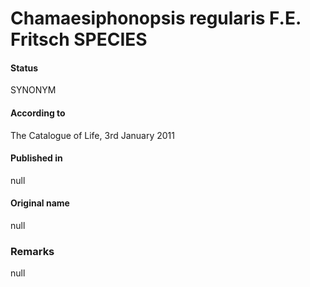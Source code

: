 # Chamaesiphonopsis regularis F.E. Fritsch SPECIES

#### Status
SYNONYM

#### According to
The Catalogue of Life, 3rd January 2011

#### Published in
null

#### Original name
null

### Remarks
null
